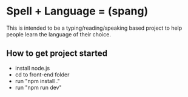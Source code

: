 # Spell + Language = (spang)

This is intended to be a typing/reading/speaking based project to help people learn the language of their choice.

## How to get project started
- install node.js
- cd to front-end folder
- run "npm install ."
- run "npm run dev"